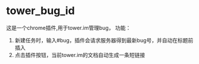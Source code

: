 # tower_bug_id
这是一个chrome插件,用于tower.im管理bug，
功能：
1. 新建任务时，输入#bug，插件会请求服务器得到最新bug号，并自动在标题前插入
2. 点击插件按钮，当前tower.im的文档自动生成一条短链接
